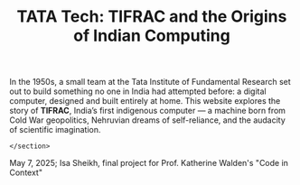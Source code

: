 <!DOCTYPE html>
<html lang="en">
<head>
  <meta charset="UTF-8">
  <meta name="viewport" content="width=device-width, initial-scale=1.0">

  <link rel="stylesheet" href="style.css"> <!-- optional CSS file -->
</head>
<body>
  <header>
    <h1> TATA Tech: TIFRAC and the Origins of Indian Computing</h1>
  </header>

  <main>
      <p>
        In the 1950s, a small team at the Tata Institute of Fundamental Research set out to build something no one in India had attempted before: a digital computer, designed and built entirely at home. This website explores the story of <strong>TIFRAC</strong>, India’s first indigenous computer — a machine born from Cold War geopolitics, Nehruvian dreams of self-reliance, and the audacity of scientific imagination.
      </p>
  
    </section>
  </main>

  <footer>
    <p> May 7, 2025; Isa Sheikh, final project for Prof. Katherine Walden's "Code in Context" </p>
  </footer>
</body>
</html>

